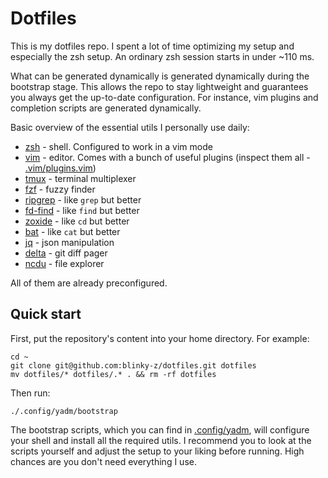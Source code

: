 # Dotfiles

This is my dotfiles repo.
I spent a lot of time optimizing my setup and especially the zsh setup.
An ordinary zsh session starts in under ~110 ms.

What can be generated dynamically is generated dynamically during the bootstrap stage. This allows the repo to stay lightweight and guarantees you always get the up-to-date configuration. For instance, vim plugins and completion scripts are generated dynamically.

Basic overview of the essential utils I personally use daily:
- [zsh](https://www.zsh.org/) - shell. Configured to work in a vim mode
- [vim](https://www.vim.org/) - editor. Comes with a bunch of useful plugins (inspect them all - [.vim/plugins.vim](../.vim/plugins.vim))
- [tmux](https://github.com/tmux/tmux) - terminal multiplexer
- [fzf](https://github.com/junegunn/fzf) - fuzzy finder
- [ripgrep](https://github.com/BurntSushi/ripgrep) - like `grep` but better
- [fd-find](https://github.com/sharkdp/fd) - like `find` but better
- [zoxide](https://github.com/ajeetdsouza/zoxide) - like `cd` but better
- [bat](https://github.com/sharkdp/bat) - like `cat` but better
- [jq](https://github.com/jqlang/jq) - json manipulation
- [delta](https://github.com/dandavison/delta) - git diff pager
- [ncdu](https://dev.yorhel.nl/ncdu) - file explorer

All of them are already preconfigured.

## Quick start

First, put the repository's content into your home directory. For example:
```shell
cd ~
git clone git@github.com:blinky-z/dotfiles.git dotfiles
mv dotfiles/* dotfiles/.* . && rm -rf dotfiles
```

Then run:
```shell
./.config/yadm/bootstrap
```

The bootstrap scripts, which you can find in [.config/yadm](../.config/yadm), will configure your shell and install all the required utils. I recommend you to look at the scripts yourself and adjust the setup to your liking before running. High chances are you don't need everything I use.

